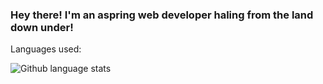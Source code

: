 ### Hey there! I'm an aspring web developer haling from the land down under!


Languages used:
<p><img align="left" src="https://github-readme-stats.vercel.app/api/top-langs?username=theblueruby&show_icons=true&locale=en&exclude_repo=yet-another-metroidvania&theme=github_dark" alt="Github language stats" /></p>

<!--
**oliverjhn/oliverjhn** is a ✨ _special_ ✨ repository because its `README.md` (this file) appears on your GitHub profile.

Here are some ideas to get you started:

- 🔭 I’m currently working on ...
- 🌱 I’m currently learning ...
- 👯 I’m looking to collaborate on ...
- 🤔 I’m looking for help with ...
- 💬 Ask me about ...
- 📫 How to reach me: ...
- 😄 Pronouns: ...
- ⚡ Fun fact: ...
-->
